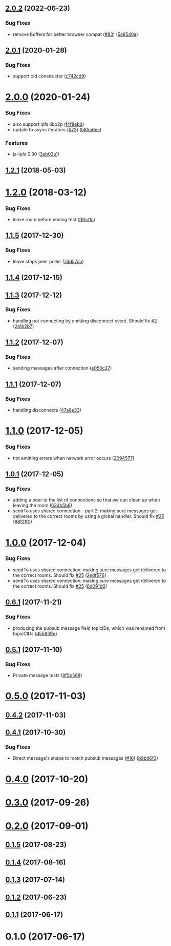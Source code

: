 <a name="2.0.2"></a>
## [2.0.2](https://github.com/ipfs-shipyard/ipfs-pubsub-room/compare/v2.0.1...v2.0.2) (2022-06-23)


### Bug Fixes

* remove buffers for better browser compat ([#83](https://github.com/ipfs-shipyard/ipfs-pubsub-room/issues/83)) ([5a85d0a](https://github.com/ipfs-shipyard/ipfs-pubsub-room/commit/5a85d0a))



<a name="2.0.1"></a>
## [2.0.1](https://github.com/ipfs-shipyard/ipfs-pubsub-room/compare/v2.0.0...v2.0.1) (2020-01-28)


### Bug Fixes

* support old constructor ([c742cd9](https://github.com/ipfs-shipyard/ipfs-pubsub-room/commit/c742cd9))



<a name="2.0.0"></a>
# [2.0.0](https://github.com/ipfs-shipyard/ipfs-pubsub-room/compare/v1.2.1...v2.0.0) (2020-01-24)


### Bug Fixes

* also support ipfs.libp2p ([f4f8ebd](https://github.com/ipfs-shipyard/ipfs-pubsub-room/commit/f4f8ebd))
* update to async iterators ([#73](https://github.com/ipfs-shipyard/ipfs-pubsub-room/issues/73)) ([b8556ec](https://github.com/ipfs-shipyard/ipfs-pubsub-room/commit/b8556ec))


### Features

* js-ipfs 0.30 ([3ab02a1](https://github.com/ipfs-shipyard/ipfs-pubsub-room/commit/3ab02a1))



<a name="1.2.1"></a>
## [1.2.1](https://github.com/ipfs-shipyard/ipfs-pubsub-room/compare/v1.2.0...v1.2.1) (2018-05-03)



<a name="1.2.0"></a>
# [1.2.0](https://github.com/ipfs-shipyard/ipfs-pubsub-room/compare/v1.1.5...v1.2.0) (2018-03-12)


### Bug Fixes

* leave room before ending test ([f91cffc](https://github.com/ipfs-shipyard/ipfs-pubsub-room/commit/f91cffc))



<a name="1.1.5"></a>
## [1.1.5](https://github.com/ipfs-shipyard/ipfs-pubsub-room/compare/v1.1.4...v1.1.5) (2017-12-30)


### Bug Fixes

* leave stops peer poller ([74d57da](https://github.com/ipfs-shipyard/ipfs-pubsub-room/commit/74d57da))



<a name="1.1.4"></a>
## [1.1.4](https://github.com/ipfs-shipyard/ipfs-pubsub-room/compare/v1.1.3...v1.1.4) (2017-12-15)



<a name="1.1.3"></a>
## [1.1.3](https://github.com/ipfs-shipyard/ipfs-pubsub-room/compare/1.1.3...v1.1.3) (2017-12-12)


### Bug Fixes

* handling not connecting by emitting disconnect event. Should fix [#2](https://github.com/ipfs-shipyard/ipfs-pubsub-room/issues/2) ([2a1b2b7](https://github.com/ipfs-shipyard/ipfs-pubsub-room/commit/2a1b2b7))



<a name="1.1.2"></a>
## [1.1.2](https://github.com/ipfs-shipyard/ipfs-pubsub-room/compare/v1.1.1...v1.1.2) (2017-12-07)


### Bug Fixes

* sending messages after connection ([e050c27](https://github.com/ipfs-shipyard/ipfs-pubsub-room/commit/e050c27))



<a name="1.1.1"></a>
## [1.1.1](https://github.com/ipfs-shipyard/ipfs-pubsub-room/compare/v1.1.0...v1.1.1) (2017-12-07)


### Bug Fixes

* handling disconnects ([47a8e33](https://github.com/ipfs-shipyard/ipfs-pubsub-room/commit/47a8e33))



<a name="1.1.0"></a>
# [1.1.0](https://github.com/ipfs-shipyard/ipfs-pubsub-room/compare/v1.0.1...v1.1.0) (2017-12-05)


### Bug Fixes

* not emitting errors when network error occurs ([2094577](https://github.com/ipfs-shipyard/ipfs-pubsub-room/commit/2094577))



<a name="1.0.1"></a>
## [1.0.1](https://github.com/ipfs-shipyard/ipfs-pubsub-room/compare/v1.0.0...v1.0.1) (2017-12-05)


### Bug Fixes

* adding a peer to the list of connections so that we can clean up when leaving the room ([634b5b8](https://github.com/ipfs-shipyard/ipfs-pubsub-room/commit/634b5b8))
* sendTo uses shared connection - part 2: making sure messages get delivered to the correct rooms by using a global handler. Should fix [#25](https://github.com/ipfs-shipyard/ipfs-pubsub-room/issues/25) ([88f2ff0](https://github.com/ipfs-shipyard/ipfs-pubsub-room/commit/88f2ff0))



<a name="1.0.0"></a>
# [1.0.0](https://github.com/ipfs-shipyard/ipfs-pubsub-room/compare/v0.6.1...v1.0.0) (2017-12-04)


### Bug Fixes

* sendTo uses shared connection: making sure messages get delivered to the correct rooms. Should fix [#25](https://github.com/ipfs-shipyard/ipfs-pubsub-room/issues/25) ([2edf576](https://github.com/ipfs-shipyard/ipfs-pubsub-room/commit/2edf576))
* sendTo uses shared connection: making sure messages get delivered to the correct rooms. Should fix [#25](https://github.com/ipfs-shipyard/ipfs-pubsub-room/issues/25) ([6d091d0](https://github.com/ipfs-shipyard/ipfs-pubsub-room/commit/6d091d0))



<a name="0.6.1"></a>
## [0.6.1](https://github.com/ipfs-shipyard/ipfs-pubsub-room/compare/v0.5.1...v0.6.1) (2017-11-21)


### Bug Fixes

* producing the pubsub message field topicIDs, which was renamed from topicCIDs ([d55839d](https://github.com/ipfs-shipyard/ipfs-pubsub-room/commit/d55839d))



<a name="0.5.1"></a>
## [0.5.1](https://github.com/ipfs-shipyard/ipfs-pubsub-room/compare/v0.5.0...v0.5.1) (2017-11-10)


### Bug Fixes

* Private message tests ([9f5b568](https://github.com/ipfs-shipyard/ipfs-pubsub-room/commit/9f5b568))



<a name="0.5.0"></a>
# [0.5.0](https://github.com/ipfs-shipyard/ipfs-pubsub-room/compare/v0.4.2...v0.5.0) (2017-11-03)



<a name="0.4.2"></a>
## [0.4.2](https://github.com/ipfs-shipyard/ipfs-pubsub-room/compare/v0.4.1...v0.4.2) (2017-11-03)



<a name="0.4.1"></a>
## [0.4.1](https://github.com/ipfs-shipyard/ipfs-pubsub-room/compare/v0.4.0...v0.4.1) (2017-10-30)


### Bug Fixes

* Direct message's shape to match pubsub messages ([#16](https://github.com/ipfs-shipyard/ipfs-pubsub-room/issues/16)) ([b9bd6f3](https://github.com/ipfs-shipyard/ipfs-pubsub-room/commit/b9bd6f3))



<a name="0.4.0"></a>
# [0.4.0](https://github.com/ipfs-shipyard/ipfs-pubsub-room/compare/v0.3.0...v0.4.0) (2017-10-20)



<a name="0.3.0"></a>
# [0.3.0](https://github.com/ipfs-shipyard/ipfs-pubsub-room/compare/v0.2.0...v0.3.0) (2017-09-26)



<a name="0.2.0"></a>
# [0.2.0](https://github.com/ipfs-shipyard/ipfs-pubsub-room/compare/v0.1.5...v0.2.0) (2017-09-01)



<a name="0.1.5"></a>
## [0.1.5](https://github.com/ipfs-shipyard/ipfs-pubsub-room/compare/v0.1.4...v0.1.5) (2017-08-23)



<a name="0.1.4"></a>
## [0.1.4](https://github.com/ipfs-shipyard/ipfs-pubsub-room/compare/v0.1.3...v0.1.4) (2017-08-16)



<a name="0.1.3"></a>
## [0.1.3](https://github.com/ipfs-shipyard/ipfs-pubsub-room/compare/v0.1.2...v0.1.3) (2017-07-14)



<a name="0.1.2"></a>
## [0.1.2](https://github.com/ipfs-shipyard/ipfs-pubsub-room/compare/v0.1.1...v0.1.2) (2017-06-23)



<a name="0.1.1"></a>
## [0.1.1](https://github.com/ipfs-shipyard/ipfs-pubsub-room/compare/v0.1.0...v0.1.1) (2017-06-17)



<a name="0.1.0"></a>
# 0.1.0 (2017-06-17)




